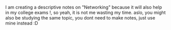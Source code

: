 I am creating a descriptive notes on "Networking" because it will also help in my college exams !, so yeah, it is not me wasting my time. aslo, you might 
also be studying the same topic, you dont need to make notes, just use mine instead :D
